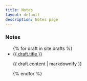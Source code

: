 ```yaml
---
title: Notes
layout: default
description: Notes page
---
```


### Notes

<ul>
  {% for draft in site.drafts %}
    <li>
      <a href="{{ draft.url | relative }}">{{ draft.title }}</a>
      <p>{{ draft.content | markdownify }}</p>
    </li>
  {% endfor %}
</ul>
